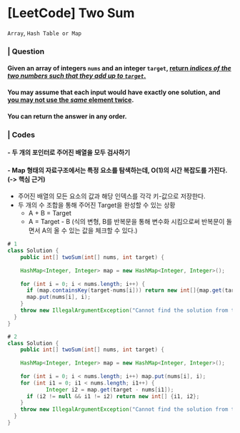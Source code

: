 # [LeetCode] Two Sum 

`Array`, `Hash Table or Map`

### | Question

#### Given an array of integers `nums` and an integer `target`, <u>return *indices of the two numbers such that they add up to `target`*.</u>

#### You may assume that each input would have exactly one solution, and <u>you may not use the *same* element twice</u>.

#### You can return the answer in any order.

### | Codes 

#### - 두 개의 포인터로 주어진 배열을 모두 검사하기

#### - Map 형태의 자료구조에서는 특정 요소를 탐색하는데, O(1)의 시간 복잡도를 가진다. (-> 핵심 근거)

- 주어진 배열의 모든 요소의 값과 해당 인덱스를 각각 키-값으로 저장한다. 
- 두 개의 수 조합을 통해 주어진 Target을 완성할 수 있는 상황 
  - A + B =  Target 
  - A = Target - B (식의 변형, B를 반복문을 통해 변수화 시킴으로써 반복문이 돌면서 A의 올 수 있는 값을 체크할 수 있다.)

```java
# 1 
class Solution {
	public int[] twoSum(int[] nums, int target) {
   
    HashMap<Integer, Integer> map = new HashMap<Integer, Integer>();
    
    for (int i = 0; i < nums.length; i++) {
      if (map.containsKey(target-nums[i])) return new int[]{map.get(target - nums[i]), i};    
      map.put(nums[i], i); 
    }
    throw new IllegalArgumentException("Cannot find the solution from the given array");
  }  
}
```

```java
# 2
class Solution {
	public int[] twoSum(int[] nums, int target) {
   
    HashMap<Integer, Integer> map = new HashMap<Integer, Integer>();
    
    for (int i = 0; i < nums.length; i++) map.put(nums[i], i);
    for (int i1 = 0; i1 < nums.length; i1++) {
			Integer i2 = map.get(target - nums[i1]);
      if (i2 != null && i1 != i2) return new int[] {i1, i2};
    }
    throw new IllegalArgumentException("Cannot find the solution from the given array");
  }  
}
```

